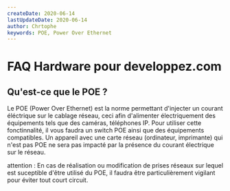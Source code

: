 ```yaml
---
createDate: 2020-06-14
lastUpdateDate: 2020-06-14
author: Chrtophe
keywords: POE, Power Over Ethernet
---
```


# FAQ Hardware pour developpez.com

## Qu'est-ce que le POE ?

Le POE (Power Over Ethernet) est la norme permettant d'injecter un courant éléctrique sur le cablage réseau, ceci afin d'alimenter 
électriquement des équipements tels que des caméras, téléphones IP.
Pour utiliser cette fonctinnalité, il vous faudra un switch POE ainsi que des équipements compatibles. Un appareil avec une carte
réseau (ordinateur, imprimante) qui n'est pas POE ne sera pas impacté par la présence du courant électrique sur le réseau.

attention : En cas de réalisation ou modification de prises réseaux sur lequel est suceptible d'être utilisé du POE, il faudra être
particulièrement vigilant pour éviter tout court circuit.
